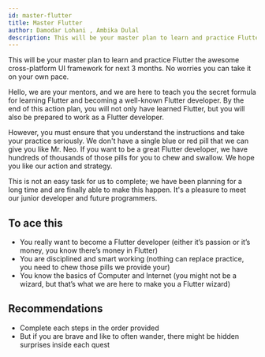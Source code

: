 ```yaml
---
id: master-flutter
title: Master Flutter
author: Damodar Lohani , Ambika Dulal
description: This will be your master plan to learn and practice Flutter the awesome cross-platform UI framework for next 3 months. No worries you can take it on your own pace. You can use this as a reference or a roadmap to learn Flutter and Dart.
---
```


This will be your master plan to learn and practice Flutter the awesome cross-platform UI framework for next 3 months. No worries you can take it on your own pace.

Hello, we are your mentors, and we are here to teach you the secret formula for learning Flutter and becoming a well-known Flutter developer. By the end of this action plan, you will not only have learned Flutter, but you will also be prepared to work as a Flutter developer.

However, you must ensure that you understand the instructions and take your practice seriously. We don't have a single blue or red pill that we can give you like Mr. Neo. If you want to be a great Flutter developer, we have hundreds of thousands of those pills for you to chew and swallow. We hope you like our action and strategy.

This is not an easy task for us to complete; we have been planning for a long time and are finally able to make this happen. It's a pleasure to meet our junior developer and future programmers.

## To ace this

- You really want to become a Flutter developer (either it’s passion or it’s money, you know there’s
  money in Flutter)
- You are disciplined and smart working (nothing can replace practice, you need to chew those pills
  we provide your)
- You know the basics of Computer and Internet (you might not be a wizard, but that’s what we are
  here to make you a Flutter wizard)

## Recommendations

- Complete each steps in the order provided
- But if you are brave and like to often wander, there might be hidden surprises inside each quest
